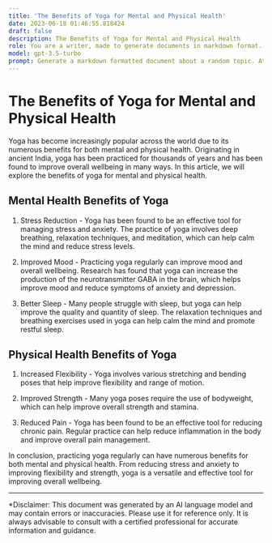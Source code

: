```yaml
---
title: 'The Benefits of Yoga for Mental and Physical Health'
date: 2023-06-18 01:46:55.818424
draft: false
description: The Benefits of Yoga for Mental and Physical Health
role: You are a writer, made to generate documents in markdown format. It is very important that all of the documents you generate are in valid markdown format.
model: gpt-3.5-turbo
prompt: Generate a markdown formatted document about a random topic. At the bottom, include a disclaimer explaining that the document was generated by you. The first line of the document should be the title. Make sure that the entire document is in proper markdown format, using a mix of various tags to make the document visually appealing.
---
```


# The Benefits of Yoga for Mental and Physical Health

Yoga has become increasingly popular across the world due to its numerous benefits for both mental and physical health. Originating in ancient India, yoga has been practiced for thousands of years and has been found to improve overall wellbeing in many ways. In this article, we will explore the benefits of yoga for mental and physical health.

## Mental Health Benefits of Yoga

1. Stress Reduction - Yoga has been found to be an effective tool for managing stress and anxiety. The practice of yoga involves deep breathing, relaxation techniques, and meditation, which can help calm the mind and reduce stress levels.

2. Improved Mood - Practicing yoga regularly can improve mood and overall wellbeing. Research has found that yoga can increase the production of the neurotransmitter GABA in the brain, which helps improve mood and reduce symptoms of anxiety and depression.

3. Better Sleep - Many people struggle with sleep, but yoga can help improve the quality and quantity of sleep. The relaxation techniques and breathing exercises used in yoga can help calm the mind and promote restful sleep.

## Physical Health Benefits of Yoga

1. Increased Flexibility - Yoga involves various stretching and bending poses that help improve flexibility and range of motion.

2. Improved Strength - Many yoga poses require the use of bodyweight, which can help improve overall strength and stamina.

3. Reduced Pain - Yoga has been found to be an effective tool for reducing chronic pain. Regular practice can help reduce inflammation in the body and improve overall pain management.

In conclusion, practicing yoga regularly can have numerous benefits for both mental and physical health. From reducing stress and anxiety to improving flexibility and strength, yoga is a versatile and effective tool for improving overall wellbeing.

---

*Disclaimer: This document was generated by an AI language model and may contain errors or inaccuracies. Please use it for reference only. It is always advisable to consult with a certified professional for accurate information and guidance.